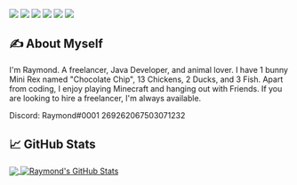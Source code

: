 

<!--[![Header](https://avatars.githubusercontent.com/u/58085851?v=4)](https://martinheinz.dev/)-->


![](https://img.shields.io/badge/Editor-IntelliJ_IDEA-informational?style=flat&logo=intellij-idea&logoColor=white&color=2bbc8a)
![](https://img.shields.io/badge/OS-Macintosh-informational?style=flat&logo=apple&logoColor=white&color=2bbc8a)
![](https://img.shields.io/badge/Code-Java-informational?style=flat&logo=java&logoColor=white&color=2bbc8a)
![](https://img.shields.io/badge/Cloud-Digital_Ocean-informational?style=flat&logo=digitalocean&logoColor=white&color=2bbc8a)
![](https://img.shields.io/badge/Tools-MongoDB-informational?style=flat&logo=mongodb&logoColor=white&color=2bbc8a)
![](https://komarev.com/ghpvc/?username=rayrnond&color=2bbc8a)




## &#x270d; About Myself

I'm Raymond. A freelancer, Java Developer, and animal lover. I have 1 bunny Mini Rex named "Chocolate Chip", 13 Chickens, 2 Ducks, and 3 Fish. 
Apart from coding, I enjoy playing Minecraft and hanging out with Friends. 
If you are looking to hire a freelancer, I'm always available. 

Discord: Raymond#0001 269262067503071232

## &#x1f4c8; GitHub Stats

<a href="https://github.com/Rayrnond">
  <img align="center" src="https://github-readme-stats.vercel.app/api/top-langs/?username=Rayrnond&title_color=ffffff&text_color=c9cacc&icon_color=2bbc8a&bg_color=1d1f21" />
</a>
<a href="https://github.com/Rayrnond">
  <img align="center" src="https://github-readme-stats.vercel.app/api?username=Rayrnond&show_icons=true&line_height=27&count_private=true&title_color=ffffff&text_color=c9cacc&icon_color=2bbc8a&bg_color=1d1f21" alt="Raymond's GitHub Stats" />
</a>
